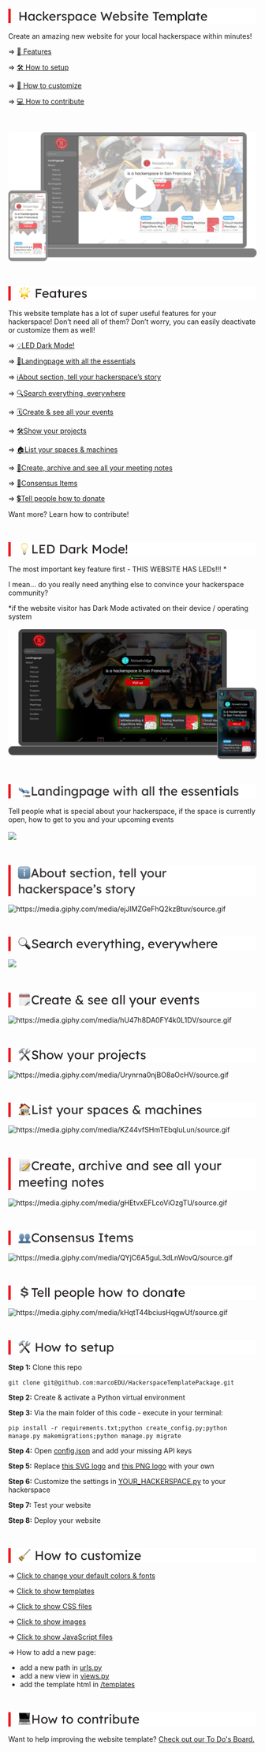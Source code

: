 
![Hackerspace Website Template](./readme_images/heading_template_name.png "Hackerspace Website Template")

Create an amazing new website for your local hackerspace within minutes!

=> [🌟 Features](#features)

=> [🛠 How to setup](#setup)

=> [🧹 How to customize](#customize)

=> [💻 How to contribute](#contribute)

<br/><br/>
[<img src="./readme_images/screenshot_1.png">](https://www.youtube.com/watch?v=lsepx_z1kbU)

<br/><br/>
<img alt="Features" src="./readme_images/heading_features.png" id="features" >

This website template has a lot of super useful features for your hackerspace! Don’t need all of them? Don’t worry, you can easily deactivate or customize them as well!

=> [💡LED Dark Mode!](#dark-mode)

=> [🛬Landingpage with all the essentials](#landingpage)

=> [ℹ️About section, tell your hackerspace’s story](#about)

=> [🔍Search everything, everywhere](#search)

=> [🗓Create & see all your events](#events)

=> [🛠Show your projects](#projects)

=> [🏠List your spaces & machines](#spaces)

=> [📝Create, archive and see all your meeting notes](#meeting-notes)

=> [👥Consensus Items](#consensus)

=> [💲Tell people how to donate](#donate)

Want more? Learn how to contribute!

<br/><br/>
<img alt="💡LED Dark Mode!" src="./readme_images/heading_led_darkmode.png" id="dark-mode" >

The most important key feature first - THIS WEBSITE HAS LEDs!!! *

I mean… do you really need anything else to convince your hackerspace community?

*if the website visitor has Dark Mode activated on their device / operating system
<br/><br/>
<img src="./readme_images/screenshot_led_dark_mode.png" >

<br/><br/>
<img alt="🛬Landingpage with all the essentials" src="./readme_images/heading_landingpage.png" id="landingpage" >

Tell people what is special about your hackerspace, if the space is currently open, how to get to you and your upcoming events 
<br/><br/>
<img src="https://media.giphy.com/media/PhZ4vnwqJSuidLycQH/source.gif" >

<br/><br/>
<img alt="ℹ️About section, tell your hackerspace’s story" src="./readme_images/heading_about.png" id="about" >

<img alt="https://media.giphy.com/media/ejJlMZGeFhQ2kzBtuv/source.gif" src="https://media.giphy.com/media/ejJlMZGeFhQ2kzBtuv/source.gif" >


<br/><br/>
<img alt="🔍Search everything, everywhere" src="./readme_images/heading_search.png" id="search" >

<img src="https://media.giphy.com/media/PhZXasQcgHTOLzSrZX/source.gif" >


<br/><br/>
<img alt="🗓Create & see all your events" src="./readme_images/heading_events.png" id="events" >

<img alt="https://media.giphy.com/media/hU47h8DA0FY4k0L1DV/source.gif" src="https://media.giphy.com/media/hU47h8DA0FY4k0L1DV/source.gif" >


<br/><br/>
<img alt="🛠Show your projects" src="./readme_images/heading_projects.png" id="projects" >

<img alt="https://media.giphy.com/media/Urynrna0njBO8aOcHV/source.gif" src="https://media.giphy.com/media/Urynrna0njBO8aOcHV/source.gif" >


<br/><br/>
<img alt="🏠List your spaces & machines" src="./readme_images/heading_spaces.png" id="spaces" >

<img alt="https://media.giphy.com/media/KZ44vfSHmTEbqIuLun/source.gif" src="https://media.giphy.com/media/KZ44vfSHmTEbqIuLun/source.gif" >


<br/><br/>
<img alt="📝Create, archive and see all your meeting notes" src="./readme_images/heading_meeting_notes.png" id="meeting-notes" >

<img alt="https://media.giphy.com/media/gHEtvxEFLcoViOzgTU/source.gif" src="https://media.giphy.com/media/gHEtvxEFLcoViOzgTU/source.gif" >


<br/><br/>
<img alt="👥Consensus Items" src="./readme_images/heading_consensus.png" id="consensus" >

<img alt="https://media.giphy.com/media/QYjC6A5guL3dLnWovQ/source.gif" src="https://media.giphy.com/media/QYjC6A5guL3dLnWovQ/source.gif" >


<br/><br/>
<img alt="💲Tell people how to donate" src="./readme_images/heading_donate.png" id="donate" >

<img alt="https://media.giphy.com/media/kHqtT44bciusHqgwUf/source.gif" src="https://media.giphy.com/media/kHqtT44bciusHqgwUf/source.gif" >


<br/><br/>
<img alt="🛠 How to setup" src="./readme_images/heading_setup.png" id="setup" >

**Step 1:** Clone this repo
```
git clone git@github.com:marcoEDU/HackerspaceTemplatePackage.git
```

**Step 2:** Create & activate a Python virtual environment

**Step 3:** Via the main folder of this code - execute in your terminal: 

```
pip install -r requirements.txt;python create_config.py;python manage.py makemigrations;python manage.py migrate
```

**Step 4:** Open [config.json](./config.json) and add your missing API keys

**Step 5:** Replace [this SVG logo](./hackerspace/Website/static/images/logo.svg) and [this PNG logo](./hackerspace/Website/static/images/logo.png) with your own

**Step 6:** Customize the settings in [YOUR_HACKERSPACE.py](./hackerspace/YOUR_HACKERSPACE.py) to your hackerspace

**Step 7:** Test your website

**Step 8:** Deploy your website

<br/><br/>
<img alt="🧹 How to customize" src="./readme_images/heading_customize.png" id="customize" >

=> [Click to change your default colors & fonts](./hackerspace/CUSTOMIZE/CSS.py)

=> [Click to show templates](./hackerspace/Website/templates/)

=> [Click to show CSS files](./hackerspace/Website/static/css/)

=> [Click to show images](./hackerspace/Website/static/images/)

=> [Click to show JavaScript files](./hackerspace/Website/static/js/)

=> How to add a new page:

-  add a new path in [urls.py](./hackerspace/urls.py)
- add a new view in [views.py](./hackerspace/Website/views.py)
- add the template html in [/templates](./hackerspace/Website/templates/)

<br/><br/>
<img alt="💻How to contribute" src="./readme_images/heading_contribute.png" id="contribute" >

Want to help improving the website template? [Check out our To Do's Board.](https://github.com/marcoEDU/HackerspaceTemplatePackage/projects/1)